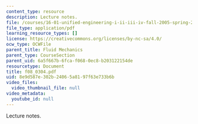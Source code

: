 ```yaml
---
content_type: resource
description: Lecture notes.
file: /courses/16-01-unified-engineering-i-ii-iii-iv-fall-2005-spring-2006/8e9d587e302b24065a8197f63e733b6b_f08_0304.pdf
file_type: application/pdf
learning_resource_types: []
license: https://creativecommons.org/licenses/by-nc-sa/4.0/
ocw_type: OCWFile
parent_title: Fluid Mechanics
parent_type: CourseSection
parent_uid: 6a5f667b-6fca-f068-0ec8-b203122154de
resourcetype: Document
title: f08_0304.pdf
uid: 8e9d587e-302b-2406-5a81-97f63e733b6b
video_files:
  video_thumbnail_file: null
video_metadata:
  youtube_id: null
---
```

Lecture notes.